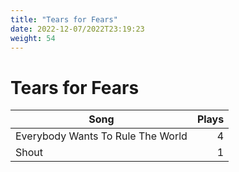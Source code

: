 ```yaml
---
title: "Tears for Fears"
date: 2022-12-07/2022T23:19:23
weight: 54
---
```


# Tears for Fears

 Song | Plays 
----- | -----:
Everybody Wants To  Rule The World | 4
Shout | 1
